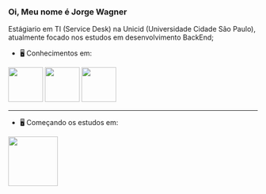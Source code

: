 ### Oi, Meu nome é Jorge Wagner
Estágiario em TI (Service Desk) na Unicid (Universidade Cidade São Paulo), atualmente focado nos estudos em desenvolvimento BackEnd;

- 🖥️ Conhecimentos em:

<div style = "display: inline;">
  <img src="https://cdn.jsdelivr.net/gh/devicons/devicon/icons/html5/html5-original.svg" width = 70px hight = 70px/>
  <img src="https://cdn.jsdelivr.net/gh/devicons/devicon/icons/css3/css3-original.svg" width = 70px hight = 70px/>
  <img src="https://cdn.jsdelivr.net/gh/devicons/devicon/icons/javascript/javascript-original.svg" width = 70px hight = 70px  />
</div>

<hr>

- 🖥️ Começando os estudos em:


<div style = "display: inline;">
  
  <img src="https://cdn.jsdelivr.net/gh/devicons/devicon/icons/java/java-original-wordmark.svg"  width = 100px hight = 100px/>

                   
</div>



            
          
          
